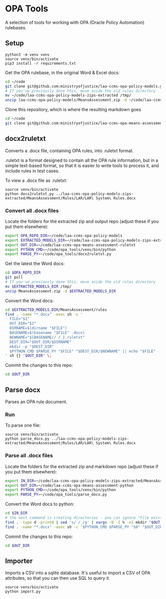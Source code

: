 # OPA Tools

A selection of tools for working with OPA (Oracle Policy Automation) rulebases.

## Setup

```
python3 -m venv venv
source venv/bin/activate
pip3 install -r requirements.txt
```

Get the OPA rulebase, in the original Word & Excel docs:
```sh
cd ~/code
git clone git@github.com:ministryofjustice/laa-ccms-opa-policy-models.git
# If you've previously done this, move aside the old rules directory
mv ~/code/laa-ccms-opa-policy-models-zips-extracted /tmp/
unzip laa-ccms-opa-policy-models/MeansAssessment.zip -d ~/code/laa-ccms-opa-policy-models-zips-extracted
```

Clone this repository, which is where the resulting markdown goes
```sh
cd ~/code
git clone git@github.com:ministryofjustice/laa-ccms-opa-means-assessment-markdown
```

## docx2ruletxt

Converts a .docx file, containing OPA rules, into .ruletxt format.

.ruletxt is a format designed to contain all the OPA rule information, but in a simple text-based format, so that it is easier to write tools to process it, and include rules in test cases.

To view a .docx file as .ruletxt:
```
source venv/bin/activate
python docx2ruletxt.py ../laa-ccms-opa-policy-models-zips-extracted/MeansAssessment/Rules/LAR/LAR\ System\ Rules.docx
```
### Convert all .docx files

Locate the folders for the extracted zip and output repo (adjust these if you put them elsewhere):

```sh
export OPA_REPO_DIR=~/code/laa-ccms-opa-policy-models
export EXTRACTED_MODELS_DIR=~/code/laa-ccms-opa-policy-models-zips-extracted
export OUT_DIR=~/code/laa-ccms-opa-means-assessment-ruletxt
export PYTHON_CMD=~/code/opa_tools/venv/bin/python
export PARSE_PY=~/code/opa_tools/docx2ruletxt.py
```

Get the latest the Word docs:
```sh
cd $OPA_REPO_DIR
git pull
# If you've previously done this, move aside the old rules directory
mv $EXTRACTED_MODELS_DIR /tmp/
unzip MeansAssessment.zip -d $EXTRACTED_MODELS_DIR
```

Convert the Word docs:

```sh
cd $EXTRACTED_MODELS_DIR/MeansAssessment/rules
find . -name "*.docx" -exec sh -c '
  FILE="$1"
  OUT_DIR="$2"
  DIRNAME=$(dirname "$FILE")
  BASENAME=$(basename "$FILE" .docx)
  NEWNAME="${BASENAME// /_}.ruletxt"
  DEST_DIR="$OUT_DIR/$DIRNAME"
  mkdir -p "$DEST_DIR"
  $PYTHON_CMD $PARSE_PY "$FILE" "$DEST_DIR/$NEWNAME" || echo "$FILE"
' sh {} "$OUT_DIR" \;
```

Commit the changes to this repo:
```sh
cd $OUT_DIR
```


## Parse docx

Parses an OPA rule document.

### Run

To parse one file:
```
source venv/bin/activate
python parse_docx.py ../laa-ccms-opa-policy-models-zips-extracted/MeansAssessment/Rules/LAR/LAR\ System\ Rules.docx
```

### Parse all .docx files

Locate the folders for the extracted zip and markdown repo (adjust these if you put them elsewhere):

```sh
export IN_DIR=~/code/laa-ccms-opa-policy-models-zips-extracted/MeansAssessment/rules
export OUT_DIR=~/code/laa-ccms-opa-means-assessment-python
export PYTHON_CMD=~/code/opa_tools/venv/bin/python
export PARSE_PY=~/code/opa_tools/parse_docx.py
```

Convert the Word docs to python:

```sh
cd $IN_DIR
# the next command is creating directories - you can ignore "File exists" errors
find . -type d -print0 | sed 's/ /_/g' | xargs -0 -I % -n1 mkdir "$OUT_DIR/%"
find . -name "*.docx" -exec sh -c '$PYTHON_CMD $PARSE_PY "$0" "$OUT_DIR/${0// /_}.py" || echo "$0"' {}  \;
```

Commit the changes to this repo:
```sh
cd $OUT_DIR
```

## Importer

Imports a CSV into a sqlite database. It's useful to import a CSV of OPA attributes, so that you can then use SQL to query it.

```
source venv/bin/activate
python import.py
```
